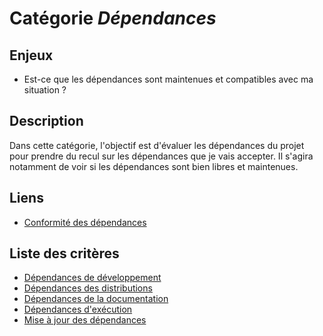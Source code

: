 # Catégorie *Dépendances*

## Enjeux

- Est-ce que les dépendances sont maintenues et compatibles avec ma situation ?

## Description

Dans cette catégorie, l'objectif est d'évaluer les dépendances du projet pour prendre du recul sur les dépendances que je vais accepter. Il s'agira notamment de voir si les dépendances sont bien libres et maintenues. 

## Liens 

- [Conformité des dépendances](../../Political/Compliance/dependancies-licences.md)

## Liste des critères 

- [Dépendances de développement](./development-dependancies.md)
- [Dépendances des distributions](./distributions-dependancies.md)
- [Dépendances de la documentation](./documentation-dependancies.md)
- [Dépendances d'exécution](./execution-dependancies.md)
- [Mise à jour des dépendances](./dependancies-update.md)
